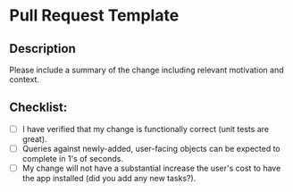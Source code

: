 # Pull Request Template

## Description

Please include a summary of the change including relevant motivation and context.

## Checklist:

- [ ] I have verified that my change is functionally correct (unit tests are great).
- [ ] Queries against newly-added, user-facing objects can be expected to complete in 1's of seconds.
- [ ] My change will not have a substantial increase the user's cost to have the app installed (did you add any new tasks?).
